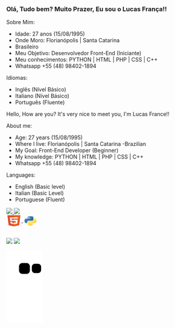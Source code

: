 ### Olá, Tudo bem? Muito Prazer, Eu sou o Lucas França!!

Sobre Mim:

- Idade: 27 anos (15/08/1995)
- Onde Moro: Florianópolis  | Santa Catarina
- Brasileiro
- Meu Objetivo: Desenvolvedor Front-End (Iniciante)
- Meu conhecimentos: PYTHON | HTML | PHP | CSS | C++ 
- Whatsapp +55 (48) 98402-1894

 Idiomas: 

- Inglês (Nível Básico)
- Italiano (Nível Básico)
- Português (Fluente)



Hello, How are you? It's very nice to meet you, I'm Lucas France!!

 About me:

- Age: 27 years (15/08/1995)
- Where I live: Florianópolis | Santa Catarina
-Brazilian
- My Goal: Front-End Developer (Beginner)
- My knowledge:  PYTHON | HTML | PHP | CSS | C++ 
- Whatsapp +55 (48) 98402-1894

 Languages:

- English (Basic level)
- Italian (Basic Level)
- Portuguese (Fluent)

<div>
  <a href="https://beacons.al/lucas-fra1508>">
  <img height="180em" src="https://github-readme-stats.vercel.app/api?username=lucas-fra1508&show_icons=false&theme=darkclude_all_commits=true&count_private=true"/>
  <img height="180em" src="https://github-readme-stats.vercel.app/api/top-langs/?username=lucas-fra1508act&langs_count=7&theme=dark
</div>
                           
<div style="display: inline_block"><br> 
  <img align="center" alt="Rafa-HTML" height="30" width="40" src="https://raw.githubusercontent.com/devicons/devicon/master/icons/html5/html5-original.svg">
  <img align="center" alt="Rafa-Python" height="30" width="40" src="https://raw.githubusercontent.com/devicons/devicon/master/icons/python/python-original.svg">


  
  ##
  
 <div>
   <a href="https://instagram.com/lucas_fra23" target="_blank"><img src="https://img.shields.io/badge/-Instagram-%23E4405F?style=for-the-badge&logo=instagram&logoColor=white" target="_blank"></a>
   <a href="https://www.linkedin.com/in/lucasfrança95" target="_blank"><img src="https://img.shields.io/badge/-LinkedIn-%230077B5?style=for-the-badge&logo=linkedin&logoColor=white" target="_blank"></a>
 
 ![Snake animation](https://github.com/rafaballerini/rafaballerini/blob/output/github-contribution-grid-snake.svg)
 
</div>
